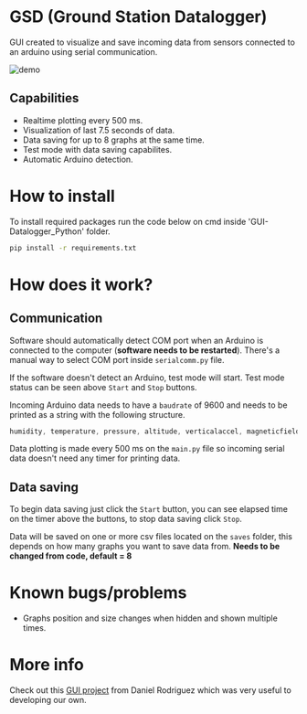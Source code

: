 # GSD (Ground Station Datalogger)
GUI created to visualize and save incoming data from sensors connected to an arduino using serial communication.

![demo](https://i.imgur.com/FzNQVxr.gif)

## Capabilities
- Realtime plotting every 500 ms.
- Visualization of last 7.5 seconds of data.
- Data saving for up to 8 graphs at the same time.
- Test mode with data saving capabilites.
- Automatic Arduino detection.


# How to install
To install required packages run the code below on cmd inside 'GUI-Datalogger_Python' folder.
```bash
pip install -r requirements.txt
```

# How does it work?
## Communication
Software should automatically detect COM port when an Arduino is connected to the computer (**software needs to be restarted**). There's a manual way to select COM port inside `serialcomm.py` file. 

If the software doesn't detect an Arduino, test mode will start. Test mode status can be seen above `Start` and `Stop` buttons.

Incoming Arduino data needs to have a `baudrate` of 9600 and needs to be printed as a string with the following structure.
```c++
humidity, temperature, pressure, altitude, verticalaccel, magneticfield, otherdata1, otherdata2
```
Data plotting is made every 500 ms on the `main.py` file so incoming serial data doesn't need any timer for printing data.

## Data saving
To begin data saving just click the `Start` button, you can see elapsed time on the timer above the buttons, to stop data saving click `Stop`. 

Data will be saved on one or more csv files located on the `saves` folder, this depends on how many graphs you want to save data from. **Needs to be changed from code, default = 8**


# Known bugs/problems
- Graphs position and size changes when hidden and shown multiple times.


# More info
Check out this [GUI project](https://github.com/el-NASA/CanSat-Ground-station) from Daniel Rodriguez which was very useful to developing our own.
